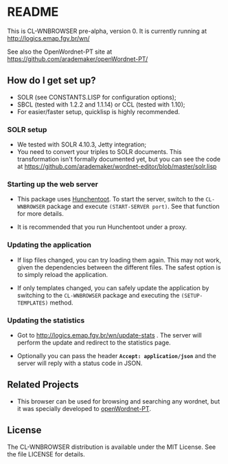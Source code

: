 # README

This is CL-WNBROWSER pre-alpha, version 0.  It is currently running at
http://logics.emap.fgv.br/wn/

See also the OpenWordnet-PT site at
https://github.com/arademaker/openWordnet-PT/

## How do I get set up?

* SOLR (see CONSTANTS.LISP for configuration options);
* SBCL (tested with 1.2.2 and 1.1.14) or CCL (tested with 1.10);
* For easier/faster setup, quicklisp is highly recommended.

### SOLR setup

* We tested with SOLR 4.10.3, Jetty integration;
* You need to convert your triples to SOLR documents. This
  transformation isn't formally documented yet, but you can see the
  code at
  https://github.com/arademaker/wordnet-editor/blob/master/solr.lisp
  
### Starting up the web server

* This package uses [Hunchentoot](http://weitz.de/hunchentoot/).  To
  start the server, switch to the ```CL-WNBROWSER``` package and
  execute ```(START-SERVER port)```.  See that function for more
  details.

* It is recommended that you run Hunchentoot under a proxy.

### Updating the application

* If lisp files changed, you can try loading them again.  This may not
  work, given the dependencies between the different files.  The
  safest option is to simply reload the application.

* If only templates changed, you can safely update the application by
  switching to the ```CL-WNBROWSER``` package and executing the
  ```(SETUP-TEMPLATES)``` method.

### Updating the statistics

* Got to http://logics.emap.fgv.br/wn/update-stats .  The server will
  perform the update and redirect to the statistics page.

* Optionally you can pass the header **`Accept: application/json`** and the
  server will reply with a status code in JSON.

## Related Projects

- This browser can be used for browsing and searching any wordnet, but
  it was specially developed to
  [openWordnet-PT](http://github.com/arademaker/openWordnet-PT).

## License

The CL-WNBROWSER distribution is available under the MIT License.  See
the file LICENSE for details.

